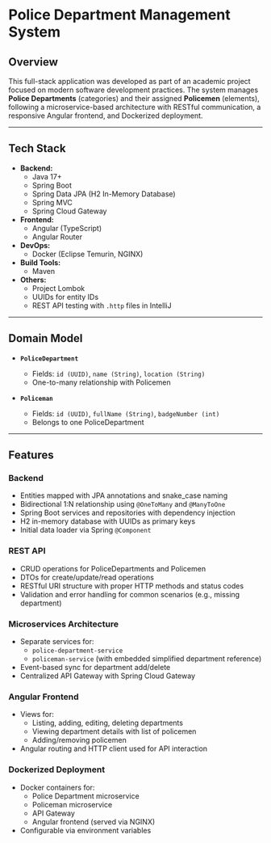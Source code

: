 # Police Department Management System

## Overview

This full-stack application was developed as part of an academic project focused on modern software development practices. The system manages **Police Departments** (categories) and their assigned **Policemen** (elements), following a microservice-based architecture with RESTful communication, a responsive Angular frontend, and Dockerized deployment.

---

## Tech Stack

- **Backend:**
  - Java 17+
  - Spring Boot
  - Spring Data JPA (H2 In-Memory Database)
  - Spring MVC
  - Spring Cloud Gateway
- **Frontend:**
  - Angular (TypeScript)
  - Angular Router
- **DevOps:**
  - Docker (Eclipse Temurin, NGINX)
- **Build Tools:**
  - Maven
- **Others:**
  - Project Lombok
  - UUIDs for entity IDs
  - REST API testing with `.http` files in IntelliJ

---

## Domain Model

- **`PoliceDepartment`**
  - Fields: `id (UUID)`, `name (String)`, `location (String)`
  - One-to-many relationship with Policemen

- **`Policeman`**
  - Fields: `id (UUID)`, `fullName (String)`, `badgeNumber (int)`
  - Belongs to one PoliceDepartment

---

## Features

### Backend
- Entities mapped with JPA annotations and snake_case naming
- Bidirectional 1:N relationship using `@OneToMany` and `@ManyToOne`
- Spring Boot services and repositories with dependency injection
- H2 in-memory database with UUIDs as primary keys
- Initial data loader via Spring `@Component`

### REST API
- CRUD operations for PoliceDepartments and Policemen
- DTOs for create/update/read operations
- RESTful URI structure with proper HTTP methods and status codes
- Validation and error handling for common scenarios (e.g., missing department)

### Microservices Architecture
- Separate services for:
  - `police-department-service`
  - `policeman-service` (with embedded simplified department reference)
- Event-based sync for department add/delete
- Centralized API Gateway with Spring Cloud Gateway

### Angular Frontend
- Views for:
  - Listing, adding, editing, deleting departments
  - Viewing department details with list of policemen
  - Adding/removing policemen
- Angular routing and HTTP client used for API interaction

### Dockerized Deployment
- Docker containers for:
  - Police Department microservice
  - Policeman microservice
  - API Gateway
  - Angular frontend (served via NGINX)
- Configurable via environment variables
